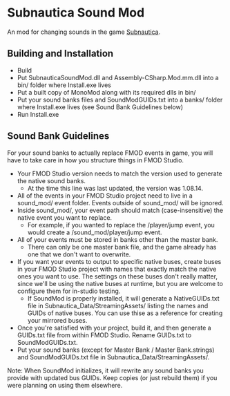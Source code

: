# Subnautica Sound Mod

An mod for changing sounds in the game <a href="https://unknownworlds.com/subnautica/">Subnautica</a>. 

## Building and Installation
 
* Build
* Put SubnauticaSoundMod.dll and Assembly-CSharp.Mod.mm.dll into a bin/ folder where Install.exe lives
* Put a built copy of MonoMod along with its required dlls in bin/
* Put your sound banks files and SoundModGUIDs.txt into a banks/ folder where Install.exe lives (see Sound Bank Guidelines below)
* Run Install.exe

## Sound Bank Guidelines

For your sound banks to actually replace FMOD events in game, you will have to take care in how you structure things in FMOD Studio.

* Your FMOD Studio version needs to match the version used to generate the native sound banks.
  * At the time this line was last updated, the version was 1.08.14.
* All of the events in your FMOD Studio project need to live in a sound_mod/ event folder. Events outside of sound_mod/ will be ignored.
* Inside sound_mod/, your event path should match (case-insensitive) the native event you want to replace.
  * For example, if you wanted to replace the /player/jump event, you would create a /sound_mod/player/jump event.
* All of your events must be stored in banks other than the master bank.
  * There can only be one master bank file, and the game already has one that we don't want to overwrite. 
* If you want your events to output to specific native buses, create buses in your FMOD Studio project with names that exactly match the native ones you want to use. The settings on these buses don't really matter, since we'll be using the native buses at runtime, but you are welcome to configure them for in-studio testing.
  * If SoundMod is properly installed, it will generate a NativeGUIDs.txt file in Subnautica_Data/StreamingAssets/ listing the names and GUIDs of native buses. You can use thise as a reference for creating your mirrored buses.
* Once you're satisfied with your project, build it, and then generate a GUIDs.txt file from within FMOD Studio. Rename GUIDs.txt to SoundModGUIDs.txt.
* Put your sound banks (except for Master Bank / Master Bank.strings) and SoundModGUIDs.txt file in Subnautica_Data/StreamingAssets/.

Note: When SoundMod initializes, it will rewrite any sound banks you provide with updated bus GUIDs. Keep copies (or just rebuild them) if you were planning on using them elsewhere.

